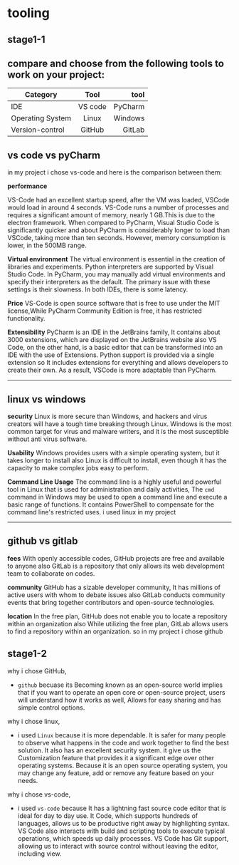 # tooling

## stage1-1
 
## compare and choose from the following tools to work on your project:

|Category  |     Tool    |  tool |
|----------|:-------------:|------:|
| IDE	   |  VS code  | PyCharm|
|Operating System | Linux   |  Windows |
|Version-control |GitHub    | GitLab  |


## vs code vs pyCharm

in my project i chose vs-code and here is the comparison between them:

**performance**

VS-Code had an excellent startup speed, after the VM was loaded, VSCode would load in around 4 seconds.
VS-Code runs a number of processes and requires a significant amount of memory, nearly 1 GB.This is due to the electron framework. 
When compared to PyCharm, Visual Studio Code is significantly quicker and about
PyCharm is considerably longer to load than VSCode, taking more than ten seconds.
However, memory consumption is lower, in the 500MB range.


**Virtual environment**
The virtual environment is essential in the creation of libraries and experiments.
Python interpreters are supported by Visual Studio Code.
In PyCharm, you may manually add virtual environments and specify their interpreters as the default.
The primary issue with these settings is their slowness.
In both IDEs, there is some latency. 

**Price**
VS-Code is open source software that is free to use under the MIT license,While PyCharm Community Edition is free, it has restricted functionality. 


**Extensibility**
PyCharm is an IDE in the JetBrains family, It contains about 3000 extensions, which are displayed on the JetBrains website also VS Code, on the other hand, is a basic editor that can be transformed into an IDE with the use of Extensions.
Python support is provided via a single extension so It includes extensions for everything and allows developers to create their own.
As a result, VSCode is more adaptable than PyCharm. 

---


## linux vs windows

**security**
Linux is more secure than Windows, and hackers and virus creators will have a tough time breaking through Linux. 
Windows is the most common target for virus and malware writers, and it is the most susceptible without anti virus software. 

**Usability**
Windows provides users with a simple operating system, but it takes longer to install also Linux is difficult to install, even though it has the capacity to make complex jobs easy to perform. 

**Command Line Usage**
The command line is a highly useful and powerful tool in Linux that is used for administration and daily activities, The `cmd` command in Windows may be used to open a command line and execute a basic range of functions. It contains PowerShell to compensate for the command line's restricted uses.
i used linux in my project

---

## github vs gitlab

**fees**
With openly accessible codes, GitHub projects are free and available to anyone also GitLab is a repository that only allows its web development team to collaborate on codes. 

**community**
GitHub has a sizable developer community, It has millions of active users with whom to debate issues also GitLab conducts community events that bring together contributors and open-source technologies. 

**location**
In the free plan, GitHub does not enable you to locate a repository within an organization also While utilizing the free plan, GitLab allows users to find a repository within an organization. 
so in my project i chose github 

## stage1-2

 why i chose GitHub, 
- `github` becuase its Becoming known as an open-source world implies that if you want to operate an open core or open-source project, users will understand how it works as well, Allows for easy sharing and has simple control options.

 why i chose linux, 
- i used `Linux` because it is more dependable. It is safer for many people to observe what happens in the code and work together to find the best solution. It also has an excellent security system. it give us the Customization  feature that provides it a significant edge over other operating systems.
Because it is an open source operating system, you may change any feature, add or remove any feature based on your needs. 

 why i chose vs-code, 
- i used `vs-code` because It has a lightning fast source code editor that is ideal for day to day use. It Code, which supports hundreds of languages, allows us to be productive right away by highlighting syntax. VS Code also interacts with build and scripting tools to execute typical operations, which speeds up daily processes.
VS Code has Git support, allowing us to interact with source control without leaving the editor, including view.  










